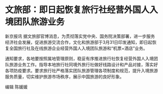 # 文旅部：即日起恢复旅行社经营外国人入境团队旅游业务

新京报讯
据文旅部官博消息，为贯彻落实党中央、国务院决策部署，进一步服务经济社会发展，促进旅游交流合作，文化和旅游部于3月31日印发通知，即日起恢复全国旅行社及在线旅游企业经营外国人入境团队旅游和“机票+酒店”业务。

通知要求，各地要按照属地管理原则，稳妥有序推进旅行社恢复经营外国人入境团队旅游业务工作。指导本地旅行社同境外旅行社做好线路设计和产品对接，落实好各项防疫要求。要求旅行社严格落实团队旅游管理各项制度和规范，提升入境旅游服务质量，切实维护旅游市场秩序，展示中国旅游的良好形象。

编辑 陈媛媛

